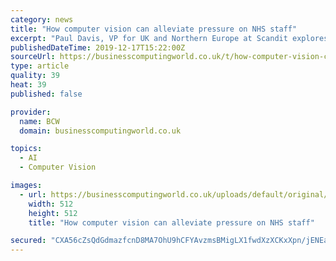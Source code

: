 ```yaml
---
category: news
title: "How computer vision can alleviate pressure on NHS staff"
excerpt: "Paul Davis, VP for UK and Northern Europe at Scandit explores how computer vision and augmented reality are improving patient care and removing the need for the NHS to commit to largescale technology investments. This is a companion discussion topic for ..."
publishedDateTime: 2019-12-17T15:22:00Z
sourceUrl: https://businesscomputingworld.co.uk/t/how-computer-vision-can-alleviate-pressure-on-nhs-staff/209028
type: article
quality: 39
heat: 39
published: false

provider:
  name: BCW
  domain: businesscomputingworld.co.uk

topics:
  - AI
  - Computer Vision

images:
  - url: https://businesscomputingworld.co.uk/uploads/default/original/1X/f630a15932336b1cfe94ee76167108be74ef73e8.jpeg
    width: 512
    height: 512
    title: "How computer vision can alleviate pressure on NHS staff"

secured: "CXA56cZsQdGdmazfcnD8MA7OhU9hCFYAvzmsBMigLX1fwdXzXCKxXpn/jENEaNvulbogiKObNs21CfrPP+1o/lISU+XbhxOjUk3sCq7KDp85O3Y5s3Hw5TCA/TGktcNVqgVOfOHuU6Ek1GnskvvgIr6p1HtI0RL+cdlbRjwEtlcaknOsuaC8QSIHUsztrLga+L3+wjEtMPVQYC1O86PvtgC5Cj1dIMp71yP5y0DEtfaqGo+vUJ+xNGoYuyaJmMxWIFFltyJdNMxUvoHDhgVdUA==;EbgBxKFfPsDP1kFXAsQ0Ng=="
---
```


